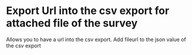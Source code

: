 # Export Url into the csv export for attached file of the survey
Allows you to have a url into the csv export. Add fileurl to the json value of the csv export
